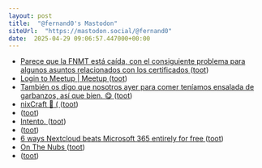 ```yaml
---
layout: post
title:  "@fernand0's Mastodon"
siteUrl:  "https://mastodon.social/@fernand0"
date:  2025-04-29 09:06:57.447000+00:00
---
```

*  [Parece que la FNMT está caída, con el consiguiente problema para algunos asuntos relacionados con los certificados ](https://mastodon.social/@fernand0/114420456976842731) ([toot](https://mastodon.social/@fernand0/114420456976842731))
*  [Login to Meetup \| Meetup ](https://www.meetup.com/python_zgz/events/307315709) ([toot](https://mastodon.social/@fernand0/114420323025805200))
*  [También os digo que nosotros ayer para comer teníamos ensalada de garbanzos, así que bien. 😋 ](https://mastodon.social/@fernand0/114420258103982371) ([toot](https://mastodon.social/@fernand0/114420258103982371))
*  [nixCraft :penguin: ( ](https://mastodon.social/@nixCraft) ([toot](https://mastodon.social/@fernand0/114418675977873603))
*  [ ](https://social.politicaconciencia.org/@jrfern) ([toot](https://mastodon.social/@fernand0/114416974886940438))
*  [Intento. ](https://avecesunafoto.wordpress.com/2025/04/27/intento) ([toot](https://mastodon.social/@fernand0/114416710746184466))
*  [ ](https://social.politicaconciencia.org/@jrfern) ([toot](https://mastodon.social/@fernand0/114416687559337371))
*  [6 ways Nextcloud beats Microsoft 365 entirely for free ](https://www.xda-developers.com/nextcloud-beats-microsoft-365-entirely-for-free) ([toot](https://mastodon.social/@fernand0/114416687284847486))
*  [On The Nubs  ](https://onthenubs.com/) ([toot](https://mastodon.social/@fernand0/114416624630859254))
*  [ ](https://social.politicaconciencia.org/@jrfern) ([toot](https://mastodon.social/@fernand0/114416623385500421))
